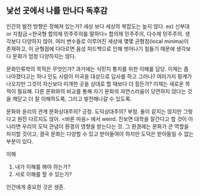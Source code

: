 ## 낯선 곳에서 나를 만나다 독후감

인간의 발전 방향은 정해져 있는가? 세상 보다 세상의 복잡도는 높지 않다. ex) 신부대 or 지참금
<한국형 합의제 민주주의를 말하다> 합의제 민주주의, 다수제 민주주의. 생각보다 다양하지 않아.
여러 변수들로 이루어진 세상에 몇몇 균형점(local minima)이 존재하고, 이 균형점에 다다르면 음성 피드백으로 인해 벗어나기 힘들기 때문에 생각보다 문화가 엄청 다양하지는 않다.

문화인류학의 목적은 무엇인가?
과거에는 식민지 통치를 위한 이해를 담당.
이제는 좀 나아졌다고는 하나 인도 사람이 미국을 대상으로 답사를 하고 그러나?
여러가지 핑계가 나오지만 그것이 자신보다 미개한 곳을 상대로 할 때보다 더 힘든가?
이제는 새로운 목적이 필요해.
다른 문화와의 비교를 통해 자기 문화의 자연스러움이 당연하지 않다는 것을 깨닫고 더 잘 이해하도록, 그리고 발전해나갈 수 있도록.

문화와 윤리의 관계
문화상대주의? 긍정. 도덕상대주의? 부정.
둘이 같지는 않지만 그렇다고 완전 다르지도 않아.
<바른 마음> 에서 weird. 진보면 대학을 잘간다고 할 것이 아니라면 우리의 도덕 관념이 환경의 영향을 받는다는 것.
그 환경에는 문화가 큰 역할을 차지할 것이고, 결국 문화는 다양할 수 있고 받아들여야 하지만 도덕은 받아들일 수 없는 부분이 있다.

이해
1. 내가 이해를 해야 하는가?
2. 서로 이해를 할 수 있는가?

인간에게 중요한 것은 생존.

